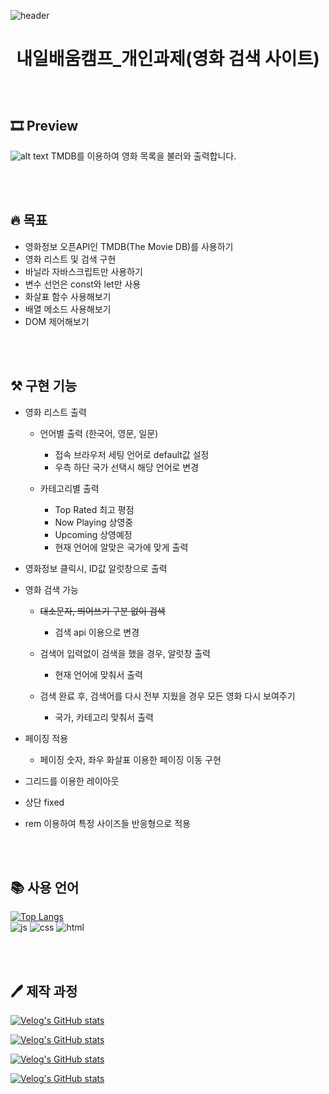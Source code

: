 ![header](https://capsule-render.vercel.app/api?text=MOVIE%20LIST&animation=blinking&fontColor=ffffff&type=venom&height=150)


# <p align="center">내일배움캠프_개인과제(영화 검색 사이트)</p>
<br/>

## 🎞️ Preview
![alt text](image.png)
TMDB를 이용하여 영화 목록을 불러와 출력합니다.

<br/><br/>

## 🔥 목표
- 영화정보 오픈API인 TMDB(The Movie DB)를 사용하기
- 영화 리스트 및 검색 구현
- 바닐라 자바스크립트만 사용하기
- 변수 선언은 const와 let만 사용
- 화살표 함수 사용해보기
- 배열 메소드 사용해보기
- DOM 제어해보기

<br/><br/>


## ⚒️ 구현 기능
- 영화 리스트 출력
    - 언어별 출력 (한국어, 영문, 일문)
        - 접속 브라우저 세팅 언어로 default값 설정
        - 우측 하단 국가 선택시 해당 언어로 변경

    - 카테고리별 출력
        - Top Rated 최고 평점
        - Now Playing 상영중
        - Upcoming 상영예정
        - 현재 언어에 알맞은 국가에 맞게 출력

- 영화정보 클릭시, ID값 알럿창으로 출력
- 영화 검색 가능
    - ~~대소문자, 띄어쓰기 구분 없이 검색~~
        - 검색 api 이용으로 변경

    - 검색어 입력없이 검색을 했을 경우, 알럿창 출력
        - 현재 언어에 맞춰서 출력

    - 검색 완료 후, 검색어를 다시 전부 지웠을 경우 모든 영화 다시 보여주기
        - 국가, 카테고리 맞춰서 출력
        
- 페이징 적용
    - 페이징 숫자, 좌우 화살표 이용한 페이징 이동 구현
    

- 그리드를 이용한 레이아웃
- 상단 fixed
- rem 이용하여 특정 사이즈들 반응형으로 적용

<br/><br/>


## 📚 사용 언어
[![Top Langs](https://github-readme-stats.vercel.app/api/top-langs/?username=pjh-fe)](https://github.com/anuraghazra/github-readme-stats)
<br/>
![js](https://img.shields.io/badge/JavaScript-F7DF1E?style=for-the-badge&logo=JavaScript&logoColor=white)
![css](https://img.shields.io/badge/CSS3-1572B6?style=for-the-badge&logo=css3&logoColor=white)
![html](https://img.shields.io/badge/HTML-239120?style=for-the-badge&logo=html5&logoColor=white)

<br/><br/>

## 🖊️ 제작 과정
[![Velog's GitHub stats](https://velog-readme-stats.vercel.app/api?name=sjrmd781&slug=개인프로젝트-영화-검색사이트)](https://velog.io/@sjrmd781/개인프로젝트-영화-검색사이트)

[![Velog's GitHub stats](https://velog-readme-stats.vercel.app/api?name=sjrmd781&slug=개인프로젝트-영화-검색사이트2)](https://velog.io/@sjrmd781/개인프로젝트-영화-검색사이트2)

[![Velog's GitHub stats](https://velog-readme-stats.vercel.app/api?name=sjrmd781&slug=개인프로젝트-영화-검색사이트3)](https://velog.io/@sjrmd781/개인프로젝트-영화-검색사이트3)

[![Velog's GitHub stats](https://velog-readme-stats.vercel.app/api?name=sjrmd781&slug=개인프로젝트-영화-검색사이트4)](https://velog.io/@sjrmd781/개인프로젝트-영화-검색사이트4)

